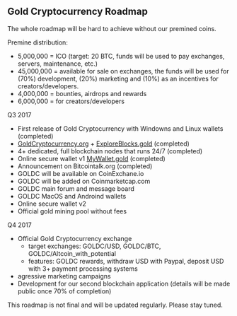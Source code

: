 ## Gold Cryptocurrency Roadmap

The whole roadmap will be hard to achieve without our premined coins.

Premine distribution:
- 5,000,000 = ICO (target: 20 BTC, funds will be used to pay exchanges, servers, maintenance, etc.)
- 45,000,000 = available for sale on exchanges, the funds will be used for (70%) development, (20%) marketing and (10%) as an incentives for creators/developers.
- 4,000,000 = bounties, airdrops and rewards
- 6,000,000 = for creators/developers


Q3 2017
- First release of Gold Cryptocurrency with Windowns and Linux wallets (completed)
- [GoldCryptocurrency.org](http://goldcryptocurrency.org) + [ExploreBlocks.gold](http://exploreblocks.gold) (completed)
- 4+ dedicated, full blockchain nodes that runs 24/7 (completed)
- Online secure wallet v1 [MyWallet.gold](https://mywallet.gold) (completed)
- Announcement on Bitcointalk.org (completed)
- GOLDC will be available on CoinExchane.io
- GOLDC will be added on Coinmarketcap.com
- GOLDC main forum and message board
- GOLDC MacOS and Androind wallets
- Online secure wallet v2
- Official gold mining pool without fees

Q4 2017
- Official Gold Cryptocurrency exchange
	- target exchanges: GOLDC/USD, GOLDC/BTC, GOLDC/Altcoin_with_potential
	- features: GOLDC rewards, withdraw USD with Paypal, deposit USD with 3+ payment processing systems
- agressive marketing campaigns
- Development for our second blockchain application (details will be made public once 70% of completion)


This roadmap is not final and  will be updated regularly. Please stay tuned.